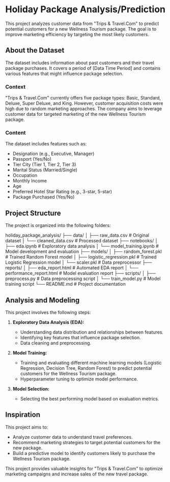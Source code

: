 # Holiday Package Analysis/Prediction

This project analyzes customer data from "Trips & Travel.Com" to predict potential customers for a new Wellness Tourism package. The goal is to improve marketing efficiency by targeting the most likely customers.

## About the Dataset

The dataset includes information about past customers and their travel package purchases. It covers a period of [Data Time Period] and contains various features that might influence package selection.

### Context

"Trips & Travel.Com" currently offers five package types: Basic, Standard, Deluxe, Super Deluxe, and King. However, customer acquisition costs were high due to random marketing approaches. The company aims to leverage customer data for targeted marketing of the new Wellness Tourism package.

### Content

The dataset includes features such as:

* Designation (e.g., Executive, Manager)
* Passport (Yes/No)
* Tier City (Tier 1, Tier 2, Tier 3)
* Marital Status (Married/Single)
* Occupation
* Monthly Income
* Age
* Preferred Hotel Star Rating (e.g., 3-star, 5-star)
* Package Purchased (Yes/No)

## Project Structure

The project is organized into the following folders:

holiday_package_analysis/ ├── data/ │ ├── raw_data.csv # Original dataset │ └── cleaned_data.csv # Processed dataset ├── notebooks/ │ ├── eda.ipynb # Exploratory data analysis │ └── model_training.ipynb # Model development and evaluation ├── models/ │ ├── random_forest.pkl # Trained Random Forest model │ ├── logistic_regression.pkl # Trained Logistic Regression model │ └── scaler.pkl # Data preprocessor ├── reports/ │ ├── eda_report.html # Automated EDA report │ └── performance_report.html # Model evaluation report ├── scripts/ │ ├── preprocess.py # Data preprocessing script │ └── train_model.py # Model training script └── README.md # Project documentation

## Analysis and Modeling

This project involves the following steps:

1. **Exploratory Data Analysis (EDA):**
    * Understanding data distribution and relationships between features.
    * Identifying key features that influence package selection.
    * Data cleaning and preprocessing.

2. **Model Training:**
    * Training and evaluating different machine learning models (Logistic Regression, Decision Tree, Random Forest) to predict potential customers for the Wellness Tourism package.
    * Hyperparameter tuning to optimize model performance.

3. **Model Selection:**
    * Selecting the best performing model based on evaluation metrics.

## Inspiration

This project aims to:

* Analyze customer data to understand travel preferences.
* Recommend marketing strategies to target potential customers for the new package.
* Build a predictive model to identify customers likely to purchase the Wellness Tourism package.

This project provides valuable insights for "Trips & Travel.Com" to optimize marketing campaigns and increase sales of the new travel package.
